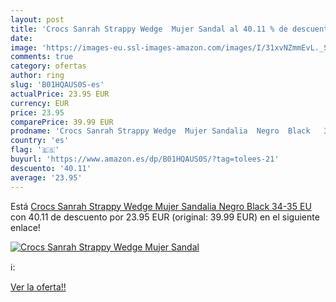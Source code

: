 ```yaml
---
layout: post
title: 'Crocs Sanrah Strappy Wedge  Mujer Sandal al 40.11 % de descuento'
date: 
image: 'https://images-eu.ssl-images-amazon.com/images/I/31xvNZmmEvL._SL200_.jpg'
comments: true
category: ofertas
author: ring
slug: 'B01HQAUS0S-es'
actualPrice: 23.95 EUR
currency: EUR
price: 23.95
comparePrice: 39.99 EUR
prodname: 'Crocs Sanrah Strappy Wedge  Mujer Sandalia  Negro  Black   34-35 EU'
country: 'es'
flag: '🇪🇸'
buyurl: 'https://www.amazon.es/dp/B01HQAUS0S/?tag=tolees-21'
descuento: '40.11'
average: '23.95'
---
```


Está [Crocs Sanrah Strappy Wedge  Mujer Sandalia  Negro  Black   34-35 EU](https://www.amazon.es/dp/B01HQAUS0S/?tag=tolees-21) con 40.11 de descuento por 23.95 EUR (original: 39.99 EUR) en el siguiente enlace!

[![Crocs Sanrah Strappy Wedge  Mujer Sandal](https://images-eu.ssl-images-amazon.com/images/I/31xvNZmmEvL._SL200_.jpg)](https://www.amazon.es/dp/B01HQAUS0S/?tag=tolees-21)

ℹ️:


[Ver la oferta!!](https://www.amazon.es/dp/B01HQAUS0S/?tag=tolees-21)
